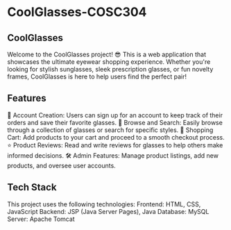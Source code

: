 # CoolGlasses-COSC304
## CoolGlasses
Welcome to the CoolGlasses project! 😎 This is a web application that showcases the ultimate eyewear shopping experience. Whether you're looking for stylish sunglasses, sleek prescription glasses, or fun novelty frames, CoolGlasses is here to help users find the perfect pair!

## Features
🌟 Account Creation: Users can sign up for an account to keep track of their orders and save their favorite glasses.
🔎 Browse and Search: Easily browse through a collection of glasses or search for specific styles.
🛒 Shopping Cart: Add products to your cart and proceed to a smooth checkout process.
⭐ Product Reviews: Read and write reviews for glasses to help others make informed decisions.
🛠️ Admin Features: Manage product listings, add new products, and oversee user accounts.


## Tech Stack
This project uses the following technologies:
Frontend: HTML, CSS, JavaScript
Backend: JSP (Java Server Pages), Java
Database: MySQL
Server: Apache Tomcat
